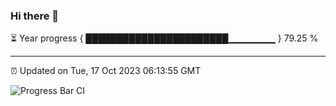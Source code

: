 ### Hi there 👋

⏳ Year progress { ███████████████████████▁▁▁▁▁▁▁ } 79.25 %

---

⏰ Updated on Tue, 17 Oct 2023 06:13:55 GMT

![Progress Bar CI](https://github.com/liununu/liununu/workflows/Progress%20Bar%20CI/badge.svg)
